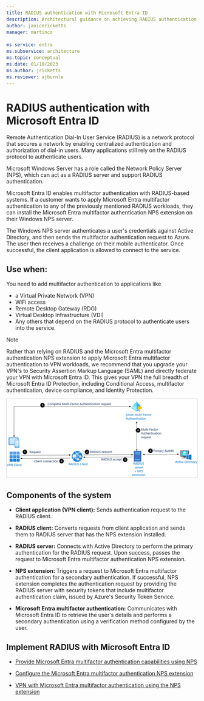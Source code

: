 ```yaml
---
title: RADIUS authentication with Microsoft Entra ID
description: Architectural guidance on achieving RADIUS authentication with Microsoft Entra ID.
author: janicericketts
manager: martinco

ms.service: entra
ms.subservice: architecture
ms.topic: conceptual
ms.date: 01/10/2023
ms.author: jricketts
ms.reviewer: ajburnle
---
```


# RADIUS authentication with Microsoft Entra ID

Remote Authentication Dial-In User Service (RADIUS) is a network protocol that secures a network by enabling centralized authentication and authorization of dial-in users. Many applications still rely on the RADIUS protocol to authenticate users.

Microsoft Windows Server has a role called the Network Policy Server (NPS), which can act as a RADIUS server and support RADIUS authentication.

Microsoft Entra ID enables multifactor authentication with RADIUS-based systems. If a customer wants to apply Microsoft Entra multifactor authentication to any of the previously mentioned RADIUS workloads, they can install the Microsoft Entra multifactor authentication NPS extension on their Windows NPS server.

The Windows NPS server authenticates a user's credentials against Active Directory, and then sends the multifactor authentication request to Azure. The user then receives a challenge on their mobile authenticator. Once successful, the client application is allowed to connect to the service.

## Use when:

You need to add multifactor authentication to applications like
- a Virtual Private Network (VPN)
- WiFi access
- Remote Desktop Gateway (RDG)
- Virtual Desktop Infrastructure (VDI)
- Any others that depend on the RADIUS protocol to authenticate users into the service.

> [!NOTE]
> Rather than relying on RADIUS and the Microsoft Entra multifactor authentication NPS extension to apply Microsoft Entra multifactor authentication to VPN workloads, we recommend that you upgrade your VPN's to Security Assertion Markup Language (SAML) and directly federate your VPN with Microsoft Entra ID. This gives your VPN the full breadth of Microsoft Entra ID Protection, including Conditional Access, multifactor authentication, device compliance, and Identity Protection.

![architectural diagram](./media/authentication-patterns/radius-auth.png)

## Components of the system

- **Client application (VPN client):** Sends authentication request to the RADIUS client.

- **RADIUS client:** Converts requests from client application and sends them to RADIUS server that has the NPS extension installed.

- **RADIUS server:** Connects with Active Directory to perform the primary authentication for the RADIUS request. Upon success, passes the request to Microsoft Entra multifactor authentication NPS extension.

- **NPS extension:** Triggers a request to Microsoft Entra multifactor authentication for a secondary authentication. If successful, NPS extension completes the authentication request by providing the RADIUS server with security tokens that include multifactor authentication claim, issued by Azure's Security Token Service.

- **Microsoft Entra multifactor authentication:** Communicates with Microsoft Entra ID to retrieve the user's details and performs a secondary authentication using a verification method configured by the user.

<a name='implementradiuswith-azure-ad'></a>

## Implement RADIUS with Microsoft Entra ID

- [Provide Microsoft Entra multifactor authentication capabilities using NPS](~/identity/authentication/howto-mfa-nps-extension.md)

- [Configure the Microsoft Entra multifactor authentication NPS extension](~/identity/authentication/howto-mfa-nps-extension-advanced.md)

- [VPN with Microsoft Entra multifactor authentication using the NPS extension](~/identity/authentication/howto-mfa-nps-extension-vpn.md)
